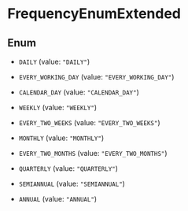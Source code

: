 

# FrequencyEnumExtended

## Enum


* `DAILY` (value: `"DAILY"`)

* `EVERY_WORKING_DAY` (value: `"EVERY_WORKING_DAY"`)

* `CALENDAR_DAY` (value: `"CALENDAR_DAY"`)

* `WEEKLY` (value: `"WEEKLY"`)

* `EVERY_TWO_WEEKS` (value: `"EVERY_TWO_WEEKS"`)

* `MONTHLY` (value: `"MONTHLY"`)

* `EVERY_TWO_MONTHS` (value: `"EVERY_TWO_MONTHS"`)

* `QUARTERLY` (value: `"QUARTERLY"`)

* `SEMIANNUAL` (value: `"SEMIANNUAL"`)

* `ANNUAL` (value: `"ANNUAL"`)



